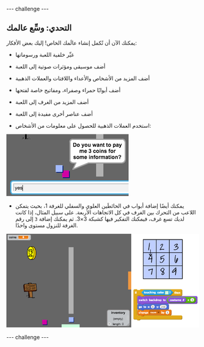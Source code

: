\--- challenge \---

## التحدي: وسِّع عالمك

يمكنك الآن أن تُكمل إنشاء عالَمك الخاص! إليك بعض الأفكار:

+ غيِّر خلفية اللعبة ورسوماتها
+ أضف موسيقى ومؤثرات صوتية إلى اللعبة
+ أضف المزيد من الأشخاص والأعداء واللافتات والعملات الذهبية
+ أضف أبوابًا حمراء وصفراء، ومفاتيح خاصة لفتحها
+ أضف المزيد من الغرف إلى اللعبة
+ أضف عناصر أخرى مفيدة إلى اللعبة

+ استخدم العملات الذهبية للحصول على معلومات من الأشخاص:

![لقطة الشاشة](images/world-bribe.png)

+ يمكنك أيضًا إضافة أبواب في الحائطَين العلوي والسفلي للغرفة 1، بحيث يتمكن اللاعب من التحرك بين الغرف في كل الاتجاهات الأربعة. على سبيل المثال، إذا كانت لديك تسع غرف، فيمكنك التفكير فيها كشبكة 3×3. ثم يمكنك إضافة `3` إلى رقم الغرفة للنزول مستوى واحدًا.

![لقطة الشاشة](images/world-north-south.png)

\--- challenge \---